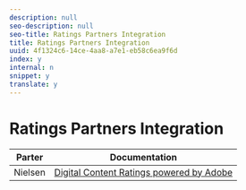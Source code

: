 ```yaml
---
description: null
seo-description: null
seo-title: Ratings Partners Integration
title: Ratings Partners Integration
uuid: 4f1324c6-14ce-4aa8-a7e1-eb58c6ea9f6d
index: y
internal: n
snippet: y
translate: y
---
```


# Ratings Partners Integration


|  Parter  | Documentation  |
|---|---|
|  Nielsen  |[ Digital Content Ratings powered by Adobe](https://marketing.adobe.com/resources/help/en_US/sc/appmeasurement/hbvideo/nielsen/)  |

